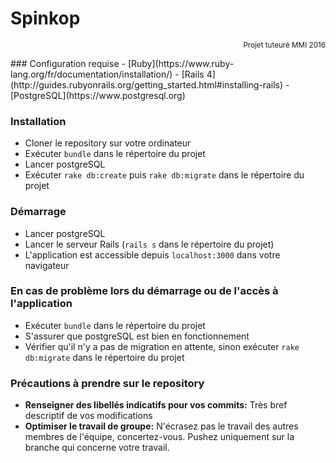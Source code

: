 # Spinkop
<p align="right"><sup>Projet tuteuré MMI 2016</sup></p>
### Configuration requise
- [Ruby](https://www.ruby-lang.org/fr/documentation/installation/)
- [Rails 4](http://guides.rubyonrails.org/getting_started.html#installing-rails)
- [PostgreSQL](https://www.postgresql.org)

### Installation
- Cloner le repository sur votre ordinateur
- Exécuter ```bundle``` dans le répertoire du projet
- Lancer postgreSQL
- Exécuter ```rake db:create``` puis ```rake db:migrate``` dans le répertoire du projet

### Démarrage
- Lancer postgreSQL
- Lancer le serveur Rails (```rails s``` dans le répertoire du projet)
- L'application est accessible depuis ```localhost:3000``` dans votre navigateur

### En cas de problème lors du démarrage ou de l'accès à l'application
- Exécuter ```bundle``` dans le répertoire du projet
- S'assurer que postgreSQL est bien en fonctionnement
- Vérifier qu'il n'y a pas de migration en attente, sinon exécuter ```rake db:migrate``` dans le répertoire du projet

### Précautions à prendre sur le repository
- __Renseigner des libellés indicatifs pour vos commits:__ Très bref descriptif de vos modifications
- __Optimiser le travail de groupe:__ N'écrasez pas le travail des autres membres de l'équipe, concertez-vous. Pushez uniquement sur la branche qui concerne votre travail.
